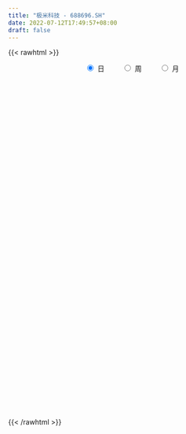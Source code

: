 ```yaml
---
title: "极米科技 - 688696.SH"
date: 2022-07-12T17:49:57+08:00
draft: false
---
```

{{< rawhtml >}}
    <div style="text-align: center">
        <label style="padding: 1rem;"><input style="margin-right: .5rem" type="radio" name="period" value="D" checked onclick="period_change(this)">日</label>
        <label style="padding: 1rem;"><input style="margin-right: .5rem" type="radio" name="period" value="W" onclick="period_change(this)">周</label>
        <label style="padding: 1rem;"><input style="margin-right: .5rem" type="radio" name="period" value="M" onclick="period_change(this)">月</label>
    </div>
    <div id="chart" style="height: 700px;"></div> 
    <script type="text/javascript">
        const D_v = [85281.58,41951.31,35535.38,35674.72,24182.24,19425.75,19959.51,14657.86,16184.63,8924.73,10372.83,8532.79,5858.04,6881.84,6997.23,6142.04,4107.41,7309.65,6586.89,7980.34,4583.61,4970.94,5848.31,9346.62,16518.36,11460.68,6857.37,6721.59,4531.64,5283.69,4723.9,6951.05,4655.26,5131.33,3632.89,4563.97,8848.82,7865.98,4656.14,7448.85,4739.28,5581.2,4215.83,8963.14,6206.74,5404.67,5586.42,4842.35,6562.98,6439.87,4401.4,5164.12,4276.89,3062.15,2851.36,3612.71,5782.23,4094.83,3704.88,4393.79,3905.76,5808.27,3088.48,4199.69,5836.4,4297.53,3937.66,3707.33,5123.21,3338.53,3123.07,3480.7,4883.06,6476.67,3793.57,3641.82,4094.35,4261.98,3681.37,3130.77,8856.99,5967.19,4739.25,4017.09,6040.28,4360.32,3178.42,6841.3,4729.07,12880.13,4780.72,10380.85,5711.29,7133.89,3865.12,5977.69,4235.26,10518.84,5798.84,4183.6,7957.27,6654.27,6067.41,7528.44,4694.54,6063.1,4200.09,6508.52,5470.97,6686.27,7923.71,4105.85,2720.53,6118.37,5416.84,4787.32,4365.85,5544.32,5562.59,4115.3,2408.65,8378.26,3062.25,9339.06,3688.74,5241.62,3775.55,6204.07,4436.72,3220.17,3068.5,2447.72,4451.56,4602.17,4374.62,4210.54,3887.74,3672.9,4216.99,3146.78,4466.23,4896.0,3632.4,2879.22,2641.94,2710.62,2178.75,1980.84,2328.14,4140.69,3167.73,3390.37,2761.22,3865.44,8149.99,6767.96,2873.57,5961.79,3939.6,4922.62,6786.39,7530.04,6947.89,5571.09,4885.86,2816.63,4950.2,2650.93,1857.59,2606.42,5555.71,3177.11,3684.72,2524.0,5278.89,2717.07,5157.38,4296.04,2781.49,1384.87,1782.57,8237.96,4676.29,4969.47,5444.22,2960.25,2946.15,2530.58,3944.2,3511.01,5883.01,4013.45,3548.79,2500.48,1435.35,1732.61,1599.49,3449.2,1631.63,1437.08,1431.59,2115.12,2006.07,1272.76,1024.31,2259.27,873.89,3623.58,3390.21,3901.43,2237.61,1799.54,2412.58,1342.14,2627.85,4807.34,2783.49,1733.94,986.34,2056.76,1623.8,1628.33,1017.85,7476.78,6089.31,3515.09,4489.32,3350.63,2876.19,3021.72,1983.96,2219.48,1536.05,1427.04,1766.78,2122.66,2747.56,2198.92,1932.44,3747.7,3205.12,3452.15,2072.27,4763.55,7053.38,5042.45,4870.54,5309.59,5688.09,3879.95,3988.01,3904.27,5149.12,6329.33,2141.29,5913.06,2949.63,5975.51,2616.25,3615.6,3257.91,1931.3,2447.65,3096.52,5001.87,5973.95,4261.01,3336.97,2957.52,2309.28,2473.93,3417.54,2246.21,2028.16,2293.64,2035.53,3569.07,5037.32,4762.17,4310.69,6137.28,3634.81,10829.17,5690.04,3343.81,3092.09,3280.53,6419.28,3956.46,6753.17,4518.92,3039.47,4758.89,6231.44,5906.51,5394.5,5735.4,4776.23,9142.24,6897.04,10758.2,12075.53,8874.79,9958.37,12356.88,11071.79,10820.75,10664.58,14119.33,8879.9,5008.41,8117.54,5481.51,6170.16,6808.35,8853.5,4910.18,6140.03,5943.49,11650.99,5788.38,7499.45,8804.8,3561.41,3432.24,6198.33,6632.65,6486.27,3758.07,10889.31,8553.59]
const D_histogram = [0.0,-0.1282735043,5.0313922517,1.6086753112,-2.2312300674,-2.9353582761,-3.6087878436,-4.5315170254,-7.9270965907,-8.6490087574,-5.5953960848,-3.4497454968,-2.8074334644,-2.5602982891,-3.5845874933,-4.5232207775,-4.3448006959,-2.9947092423,-1.1426639811,0.1962483344,-0.2617232057,-0.3458782027,0.578470487,4.0590357544,8.6941708725,12.515093866,15.1201429974,13.7798893708,11.778502264,10.2372443747,7.3462137717,7.6649381404,7.2445787908,7.4641639739,6.1283990107,5.8821677339,7.3260171759,9.8867615315,10.5420978405,13.5772813386,13.9107701932,13.1513655077,11.5572467906,5.4000765067,-0.0264370042,-4.850860805,-5.5239745693,-6.3233200118,-4.3776978106,0.5774161039,4.1519378475,3.1798412778,3.6309204202,2.3727974661,0.753588367,-0.2429665303,-2.1366299525,-1.7442852965,-2.5011769261,-1.497089169,-1.2215429457,-4.402874083,-6.1464565797,-5.7858117712,-1.8994382102,-0.1884076619,0.0252220354,0.4396860594,0.4773912943,-0.7451958439,-3.2662803101,-4.3562890887,-1.5453695367,4.1391899258,6.3869104546,6.9416049107,4.9715774355,4.8742349138,7.3173664783,7.5704603932,4.6972820025,0.6682311034,-2.6107457221,-3.1083263472,-6.1077493977,-5.8760663228,-5.988767202,-10.4439973119,-13.1702274186,-16.5058512102,-20.30004609,-24.9725099633,-27.1787967293,-25.9360986592,-24.6481245253,-21.8000007915,-19.7998900607,-20.1421753017,-18.8453133207,-16.7828605162,-17.1209457803,-13.3043440061,-11.6872147362,-9.4876164001,-8.6694976129,-5.9202884791,-4.7008381518,-4.2789950977,-2.0030788704,2.2946883614,6.2194543205,7.724928151,7.9461714137,10.3092308073,9.8557884098,11.2172187055,10.7512754972,9.7576461458,9.6335373404,8.6834891968,7.2929950135,3.7924283751,2.0478746805,-1.406581191,-3.5288981051,-3.9528437361,-5.4227706867,-4.5730481154,-2.6602758633,-1.2545687364,0.4383187788,1.2686646989,1.7474537883,2.2799460541,3.7185604974,3.070011194,2.1319954346,1.280222619,0.1643070381,0.4362034022,1.172141852,2.6567363641,2.0703519748,0.9796651151,0.8576003711,1.9808027966,2.5900770465,2.1801521328,2.9495055116,4.6898375737,5.5003044798,4.3946597936,4.5425409878,5.2716547945,8.1023701875,7.8115166052,7.1793448407,5.320638844,4.2105429561,3.7535512104,5.2899518249,7.7598127998,10.1500270142,11.8268786918,12.0195841245,11.1832934856,9.0452079101,8.2337483237,6.6374499206,4.8373150246,5.6616148912,5.5437359494,3.6871636913,2.4532543078,1.7184878349,0.6087594052,0.9181545228,1.4477769527,1.1162561758,0.1851555468,-1.4773281033,1.2537247055,0.9906227265,-0.5868766174,-0.1006720612,-0.8702246793,-2.1356480392,-2.3751661427,-2.2727856067,-2.0411739388,-3.3531915202,-4.2518722303,-5.8474665171,-6.6890667264,-7.2654720801,-7.2395950853,-6.9110581016,-6.9182334725,-6.012446178,-4.9530313703,-4.2244791109,-4.1339198399,-4.1896785523,-4.1970391256,-3.8890587973,-2.9197354282,-2.4983901008,-4.0687177397,-5.7306779991,-7.724497419,-8.1959896027,-8.2761876557,-7.3892594892,-6.9047709307,-6.2239732169,-4.1072082243,-1.4472805765,0.0346611452,1.1440320397,2.9310632416,2.8286444235,1.4974808369,0.7350567838,2.8173599516,6.2626936674,8.378267911,6.7900465299,5.9360821251,3.5326835728,0.9652989065,-1.8628530143,-2.644465101,-2.9917068231,-3.0888969972,-2.4805180619,-2.7975879982,-3.9518733035,-4.1031587025,-4.4949279829,-2.4590447183,-2.3926698765,-1.2211298331,-0.6101911816,-1.3615016026,-3.5374430291,-5.6111609358,-7.3072192625,-9.1396355486,-9.7280933816,-9.1539046093,-8.8525924652,-8.6904909414,-7.3847786247,-4.7016842834,-2.5641157056,-0.2288480886,1.5513082546,3.8554292602,5.2881658094,5.6619124281,5.7414588976,5.4655499397,5.9631341181,6.5491126948,7.7466510199,8.8979874038,8.8024992679,8.6418190748,7.5700186757,6.9590805761,4.9600846486,4.5604982233,3.6933735703,2.6321463096,0.9136834103,0.0468015084,0.1585093651,1.093703019,0.1010002334,-0.0743814286,1.720542251,2.2994435536,2.3192557913,1.6077075046,0.0604071013,-1.2309487546,-1.6570353594,-1.0475297788,-0.2562880104,1.0074669865,1.2480135639,1.209579172,1.7690129176,3.1312221589,4.6270410336,5.6690064016,5.8388488656,6.0078274569,-0.6754148066,-4.8898496587,-7.2526972984,-8.3682180404,-8.1259721909,-7.1417545344,-5.7246092532,-4.6946882123,-3.9328928963,-3.2361072069,-2.2116351609,-1.6233055053,-1.2850668673,-0.2568440734,0.6865772679,1.8149201645,2.0820131943,2.1070803182,1.9481685285,2.1845447192,2.3200958331,2.1630779039,1.787055639,0.9779741469,1.4730969003,1.4812800464,1.3527614616,1.0841407458,0.8726962115,1.2486339633,1.2254262483,1.6792632006,1.9494643021]
const D_fast = [0.0,-0.1603418803,6.2571719385,3.2366238258,-1.1610890696,-2.5990568473,-4.1746833757,-6.2302918139,-11.6076455269,-14.4918098829,-12.8370462315,-11.5538320177,-11.6133783514,-12.0063177484,-13.9267538259,-15.9961923046,-16.9039723969,-16.3025582539,-14.7361789879,-13.3482045888,-13.8716069304,-14.042231478,-12.9732651666,-8.4779409605,-1.6692631243,5.2804333356,11.6655182164,13.7702369325,14.7134753917,15.731528596,14.6770514359,16.9120103397,18.3027956878,20.3884218644,20.5847566539,21.8090673105,25.0844210465,30.116855785,33.4077165541,39.8372203868,43.6484017898,46.1768384812,47.4720314618,42.6648803046,37.2317575426,31.1946185406,29.140511134,26.7603356885,27.6115334371,32.7110013776,37.3235075831,37.1463713328,38.5051805803,37.8402569926,36.4094449853,35.3521484555,32.9243275452,32.880600877,31.4984150159,32.1282304807,32.0983909676,27.8163413095,24.5361446679,23.4503365337,26.8618505421,28.525779175,28.7457143811,29.27009992,29.4271529784,28.0182668792,24.6806123356,22.5015312847,24.9261084525,31.6454653964,35.4899135389,37.7800092227,37.0528761063,38.1740923131,42.4465654972,44.5922745104,42.8934166203,39.0314234971,35.099760241,33.8250980291,29.2987376292,28.0614041234,26.4515114438,19.3852820059,13.3664950446,5.9044084504,-2.9647979519,-13.880389316,-22.8813752644,-28.1227018591,-32.9967588565,-35.5986353206,-38.548497105,-43.9263261713,-47.3407925205,-49.4740548451,-54.0923765542,-53.6018607815,-54.9065351957,-55.0788409596,-56.4280965756,-55.1589595617,-55.1147187723,-55.7626244926,-53.9874779829,-49.1160386608,-43.6364091216,-40.1997032534,-37.9919171372,-33.0515500417,-31.0410453369,-26.8753103648,-24.6534346988,-23.2076525137,-20.923376984,-19.7025528284,-19.2697982583,-21.822257803,-23.0548428274,-26.8609439967,-29.865485437,-31.2776420021,-34.1032616243,-34.3968010819,-33.1490977956,-32.0570328528,-30.2545656429,-29.107053548,-28.1914010116,-27.0889222323,-24.7206676646,-24.6017141695,-25.0067310703,-25.5384482311,-26.6132870524,-26.2323398378,-25.203365925,-23.0545873219,-23.1233837174,-23.9691542984,-23.8768189496,-22.258415825,-21.0016223134,-20.866509194,-19.3597794372,-16.4469879818,-14.2614449556,-14.2684246935,-12.9849082523,-10.937880747,-6.0815728071,-4.4195472381,-3.2568827924,-3.7854290781,-3.8428892269,-3.36149317,-0.5026045993,3.9072095755,8.8349305435,13.468501894,16.6661033578,18.6256360904,18.7488524923,19.9958299868,20.0588940639,19.4680879241,21.7077915134,22.9758465591,22.0410652238,21.4204694172,21.115324903,20.1577863247,20.696720073,21.588286741,21.5358300081,20.6510182657,18.6192025899,21.663686575,21.6482402776,19.9240217793,20.3850583202,19.3979495324,17.5986141626,16.7653045235,16.2994886578,16.020806841,13.8704913795,11.9088426119,8.8513816959,6.337514805,3.9447414312,2.1607196547,0.761492113,-0.9752416261,-1.572565876,-1.7514089109,-2.0789764293,-3.0218971183,-4.1250754687,-5.1816958234,-5.8459801944,-5.6065906824,-5.8098428802,-8.397349954,-11.4919797132,-15.4169234879,-17.9374130722,-20.0866580391,-21.047044745,-22.2887489191,-23.1639445095,-22.073981573,-19.7758740693,-18.2852670613,-16.8898881569,-14.3700911446,-13.7653488569,-14.7221422343,-15.3008020914,-12.5141589356,-7.5031518029,-3.2930105816,-3.1837203303,-2.5536642037,-4.0738918629,-6.3999518026,-9.693816977,-11.1365453389,-12.2317137668,-13.1011281901,-13.1128787704,-14.1293457062,-16.2715993374,-17.448674412,-18.9641756881,-17.5430536031,-18.0748462304,-17.2085886453,-16.7501977891,-17.8418836108,-20.9021857946,-24.3786939353,-27.9015570776,-32.0188822508,-35.0393634293,-36.7536508092,-38.6654867815,-40.676007993,-41.2164903325,-39.708817062,-38.2122774106,-35.9342218158,-33.7662384089,-30.4982600883,-27.7434820868,-25.954257361,-24.4393461671,-23.3488676401,-21.3604999322,-19.1372431817,-16.0030421016,-12.6272088668,-10.5220721858,-8.5222976102,-7.7015933403,-6.5727612959,-7.3317360612,-6.5911979307,-6.5349791911,-6.9381698745,-8.4282119212,-9.2833934459,-9.132058248,-7.9234388393,-8.8908915666,-9.0848685858,-6.8598093434,-5.7060471524,-5.1064209669,-5.4160423775,-6.9482410054,-8.54733405,-9.3876794946,-9.0400563587,-8.3128865929,-6.7972648493,-6.244714881,-5.9807544799,-4.9790675049,-2.8340527238,-0.1814735908,2.2777433777,3.9072980581,5.5782335136,-1.2738624516,-6.7107597184,-10.8867816827,-14.0943569347,-15.8836041329,-16.6848251101,-16.6988321422,-16.8425831543,-17.0640110624,-17.1762521748,-16.704688919,-16.5221856397,-16.5052137185,-15.541201943,-14.4261362847,-12.844063347,-12.0564670185,-11.5046298151,-11.1764994727,-10.3939871022,-9.6784120301,-9.2946604832,-9.2239188384,-9.7885067938,-8.9251098153,-8.5466066576,-8.336934877,-8.3345204064,-8.3277908878,-7.6396946451,-7.3565457981,-6.4828930456,-5.7253258686]
const D_slow = [0.0,-0.0320683761,1.2257796869,1.6279485146,1.0701409978,0.3363014288,-0.5658955321,-1.6987747885,-3.6805489362,-5.8428011255,-7.2416501467,-8.1040865209,-8.805944887,-9.4460194593,-10.3421663326,-11.472971527,-12.559171701,-13.3078490116,-13.5935150068,-13.5444529232,-13.6098837247,-13.6963532753,-13.5517356536,-12.536976715,-10.3634339968,-7.2346605304,-3.454624781,-0.0096524383,2.9349731277,5.4942842214,7.3308376643,9.2470721994,11.0582168971,12.9242578905,14.4563576432,15.9268995767,17.7584038706,20.2300942535,22.8656187136,26.2599390483,29.7376315966,33.0254729735,35.9147846712,37.2648037978,37.2581945468,36.0454793456,34.6644857032,33.0836557003,31.9892312477,32.1335852736,33.1715697355,33.966530055,34.8742601601,35.4674595266,35.6558566183,35.5951149857,35.0609574976,34.6248861735,33.999591942,33.6253196497,33.3199339133,32.2192153925,30.6826012476,29.2361483048,28.7612887523,28.7141868368,28.7204923457,28.8304138605,28.9497616841,28.7634627231,27.9468926456,26.8578203734,26.4714779892,27.5062754707,29.1030030843,30.838404312,32.0812986709,33.2998573993,35.1291990189,37.0218141172,38.1961346178,38.3631923937,37.7105059631,36.9334243763,35.4064870269,33.9374704462,32.4402786457,29.8292793178,26.5367224631,22.4102596606,17.3352481381,11.0921206473,4.2974214649,-2.1866031999,-8.3486343312,-13.7986345291,-18.7486070443,-23.7841508697,-28.4954791998,-32.6911943289,-36.971430774,-40.2975167755,-43.2193204595,-45.5912245596,-47.7585989628,-49.2386710826,-50.4138806205,-51.4836293949,-51.9843991125,-51.4107270222,-49.8558634421,-47.9246314043,-45.9380885509,-43.3607808491,-40.8968337466,-38.0925290703,-35.404710196,-32.9652986595,-30.5569143244,-28.3860420252,-26.5627932718,-25.6146861781,-25.1027175079,-25.4543628057,-26.336587332,-27.324798266,-28.6804909377,-29.8237529665,-30.4888219323,-30.8024641164,-30.6928844217,-30.375718247,-29.9388547999,-29.3688682864,-28.439228162,-27.6717253635,-27.1387265049,-26.8186708501,-26.7775940906,-26.66854324,-26.375507777,-25.711323686,-25.1937356923,-24.9488194135,-24.7344193207,-24.2392186216,-23.5916993599,-23.0466613268,-22.3092849488,-21.1368255554,-19.7617494355,-18.6630844871,-17.5274492401,-16.2095355415,-14.1839429946,-12.2310638433,-10.4362276331,-9.1060679221,-8.0534321831,-7.1150443805,-5.7925564242,-3.8526032243,-1.3150964707,1.6416232022,4.6465192333,7.4423426047,9.7036445823,11.7620816632,13.4214441433,14.6307728995,16.0461766223,17.4321106096,18.3539015324,18.9672151094,19.3968370681,19.5490269194,19.7785655501,20.1405097883,20.4195738323,20.465862719,20.0965306931,20.4099618695,20.6576175511,20.5108983968,20.4857303815,20.2681742117,19.7342622019,19.1404706662,18.5722742645,18.0619807798,17.2236828998,16.1607148422,14.6988482129,13.0265815313,11.2102135113,9.40031474,7.6725502146,5.9429918465,4.439880302,3.2016224594,2.1455026817,1.1120227217,0.0646030836,-0.9846566978,-1.9569213971,-2.6868552542,-3.3114527794,-4.3286322143,-5.7613017141,-7.6924260688,-9.7414234695,-11.8104703834,-13.6577852557,-15.3839779884,-16.9399712926,-17.9667733487,-18.3285934928,-18.3199282065,-18.0339201966,-17.3011543862,-16.5939932803,-16.2196230711,-16.0358588752,-15.3315188873,-13.7658454704,-11.6712784926,-9.9737668602,-8.4897463289,-7.6065754357,-7.3652507091,-7.8309639627,-8.4920802379,-9.2400069437,-10.012231193,-10.6323607085,-11.331757708,-12.3197260339,-13.3455157095,-14.4692477052,-15.0840088848,-15.6821763539,-15.9874588122,-16.1400066076,-16.4803820082,-17.3647427655,-18.7675329995,-20.5943378151,-22.8792467022,-25.3112700476,-27.5997462,-29.8128943163,-31.9855170516,-33.8317117078,-35.0071327786,-35.648161705,-35.7053737272,-35.3175466635,-34.3536893485,-33.0316478961,-31.6161697891,-30.1808050647,-28.8144175798,-27.3236340503,-25.6863558765,-23.7496931216,-21.5251962706,-19.3245714536,-17.164116685,-15.271612016,-13.531841872,-12.2918207098,-11.151696154,-10.2283527615,-9.5703161841,-9.3418953315,-9.3301949544,-9.2905676131,-9.0171418583,-8.9918918,-9.0104871571,-8.5803515944,-8.005490706,-7.4256767582,-7.023749882,-7.0086481067,-7.3163852954,-7.7306441352,-7.9925265799,-8.0565985825,-7.8047318359,-7.4927284449,-7.1903336519,-6.7480804225,-5.9652748828,-4.8085146244,-3.391263024,-1.9315508075,-0.4295939433,-0.598447645,-1.8209100597,-3.6340843843,-5.7261388944,-7.7576319421,-9.5430705757,-10.974222889,-12.147894942,-13.1311181661,-13.9401449678,-14.4930537581,-14.8988801344,-15.2201468512,-15.2843578696,-15.1127135526,-14.6589835115,-14.1384802129,-13.6117101333,-13.1246680012,-12.5785318214,-11.9985078631,-11.4577383872,-11.0109744774,-10.7664809407,-10.3982067156,-10.027886704,-9.6896963386,-9.4186611522,-9.2004870993,-8.8883286085,-8.5819720464,-8.1621562462,-7.6747901707]
const D_data = [['2021-03-03', 511.11, 530.01, 510.0, 611.15],['2021-03-04', 500.0, 528.0, 486.0, 583.48],['2021-03-05', 528.05, 610.0, 526.0, 615.0],['2021-03-08', 613.0, 510.0, 510.0, 622.77],['2021-03-09', 487.0, 485.0, 472.01, 535.88],['2021-03-10', 500.0, 510.0, 491.11, 528.88],['2021-03-11', 500.6, 504.0, 477.0, 522.6],['2021-03-12', 496.0, 493.11, 485.0, 518.13],['2021-03-15', 489.0, 445.0, 445.0, 491.0],['2021-03-16', 445.0, 460.0, 441.5, 475.0],['2021-03-17', 455.0, 507.0, 450.06, 507.0],['2021-03-18', 508.52, 505.0, 496.5, 522.8],['2021-03-19', 495.67, 490.0, 481.48, 500.59],['2021-03-22', 515.0, 484.0, 481.3, 515.0],['2021-03-23', 480.01, 462.07, 460.0, 484.15],['2021-03-24', 452.48, 453.0, 450.0, 475.0],['2021-03-25', 448.0, 459.66, 445.03, 460.95],['2021-03-26', 455.0, 473.7, 455.0, 491.78],['2021-03-29', 476.11, 485.1, 472.0, 493.0],['2021-03-30', 480.0, 485.01, 477.01, 514.89],['2021-03-31', 480.01, 462.91, 462.64, 491.22],['2021-04-01', 461.0, 463.93, 450.01, 472.0],['2021-04-02', 463.71, 477.0, 461.0, 495.01],['2021-04-06', 476.97, 521.0, 468.9, 529.9],['2021-04-07', 536.0, 560.99, 536.0, 588.18],['2021-04-08', 570.96, 581.0, 545.0, 605.0],['2021-04-09', 577.0, 593.54, 575.0, 615.8],['2021-04-12', 603.09, 558.88, 549.91, 603.5],['2021-04-13', 557.9, 552.0, 550.63, 572.8],['2021-04-14', 554.38, 557.6, 550.05, 584.99],['2021-04-15', 558.0, 536.63, 531.27, 560.01],['2021-04-16', 541.39, 577.1, 541.39, 583.0],['2021-04-19', 579.8, 575.0, 555.55, 583.58],['2021-04-20', 570.01, 590.1, 561.0, 596.4],['2021-04-21', 585.02, 574.99, 565.75, 586.0],['2021-04-22', 574.65, 591.35, 561.2, 592.3],['2021-04-23', 595.98, 623.5, 595.98, 646.8],['2021-04-26', 630.57, 658.0, 604.91, 677.92],['2021-04-27', 650.0, 654.13, 631.0, 668.0],['2021-04-28', 654.0, 707.18, 650.18, 718.0],['2021-04-29', 694.05, 697.5, 691.9, 718.98],['2021-04-30', 702.8, 698.0, 692.21, 733.0],['2021-05-06', 707.61, 696.0, 689.16, 733.0],['2021-05-07', 700.0, 629.8, 625.0, 705.0],['2021-05-10', 625.15, 615.0, 598.5, 637.54],['2021-05-11', 611.56, 598.0, 591.37, 615.0],['2021-05-12', 594.33, 636.0, 593.0, 644.3],['2021-05-13', 629.9, 630.5, 598.8, 644.9],['2021-05-14', 628.0, 668.37, 620.0, 684.9],['2021-05-17', 665.0, 727.88, 662.0, 731.0],['2021-05-18', 710.0, 740.29, 710.0, 749.0],['2021-05-19', 735.89, 698.1, 696.79, 739.99],['2021-05-20', 689.5, 722.18, 688.89, 735.0],['2021-05-21', 722.18, 706.0, 695.0, 725.8],['2021-05-24', 700.01, 700.0, 678.59, 721.0],['2021-05-25', 698.0, 706.0, 690.1, 720.33],['2021-05-26', 697.0, 691.0, 658.0, 703.99],['2021-05-27', 684.0, 719.0, 670.06, 719.8],['2021-05-28', 719.0, 706.8, 690.58, 731.99],['2021-05-31', 709.0, 732.77, 692.02, 745.18],['2021-06-01', 722.63, 730.8, 721.74, 765.0],['2021-06-02', 722.16, 682.0, 680.8, 735.6],['2021-06-03', 682.11, 686.91, 682.1, 707.0],['2021-06-04', 688.17, 709.02, 677.7, 719.9],['2021-06-07', 705.5, 765.8, 693.0, 768.65],['2021-06-08', 759.0, 756.99, 740.23, 773.13],['2021-06-09', 765.0, 747.48, 730.0, 766.0],['2021-06-10', 748.0, 756.0, 725.0, 766.5],['2021-06-11', 756.01, 757.0, 728.28, 774.44],['2021-06-15', 761.91, 742.0, 736.8, 764.4],['2021-06-16', 747.4, 718.0, 713.19, 756.01],['2021-06-17', 711.06, 726.99, 708.38, 742.0],['2021-06-18', 730.0, 782.0, 726.99, 784.0],['2021-06-21', 786.21, 845.98, 778.0, 858.0],['2021-06-22', 860.0, 832.7, 819.0, 860.0],['2021-06-23', 822.0, 828.72, 819.11, 869.12],['2021-06-24', 836.88, 802.51, 791.72, 852.76],['2021-06-25', 802.51, 829.0, 802.51, 851.99],['2021-06-28', 829.25, 877.0, 827.24, 883.78],['2021-06-29', 872.91, 868.0, 846.0, 882.0],['2021-06-30', 853.78, 832.0, 771.55, 857.98],['2021-07-01', 808.88, 806.4, 785.0, 827.6],['2021-07-02', 800.0, 800.62, 790.09, 825.69],['2021-07-05', 805.0, 828.27, 804.01, 846.66],['2021-07-06', 830.88, 788.88, 771.76, 830.88],['2021-07-07', 780.1, 822.01, 777.77, 824.99],['2021-07-08', 822.0, 817.99, 795.58, 827.74],['2021-07-09', 802.1, 749.0, 730.0, 816.19],['2021-07-12', 744.28, 745.72, 732.2, 777.77],['2021-07-13', 739.87, 713.2, 668.96, 748.0],['2021-07-14', 700.0, 676.15, 675.0, 702.66],['2021-07-15', 676.15, 626.0, 618.0, 676.15],['2021-07-16', 632.3, 618.39, 618.19, 644.99],['2021-07-19', 619.83, 637.82, 607.06, 645.01],['2021-07-20', 636.87, 624.18, 615.34, 641.9],['2021-07-21', 635.0, 634.72, 628.02, 651.91],['2021-07-22', 631.98, 618.21, 613.02, 639.43],['2021-07-23', 618.21, 574.26, 555.0, 618.27],['2021-07-26', 574.5, 578.0, 567.0, 595.96],['2021-07-27', 578.0, 578.03, 576.15, 593.0],['2021-07-28', 570.15, 534.02, 525.0, 576.82],['2021-07-29', 547.3, 577.8, 547.3, 579.28],['2021-07-30', 581.96, 548.97, 535.35, 583.0],['2021-08-02', 545.0, 551.78, 507.21, 554.98],['2021-08-03', 543.11, 528.69, 525.27, 546.38],['2021-08-04', 526.72, 549.79, 521.01, 555.0],['2021-08-05', 550.0, 530.0, 527.99, 550.0],['2021-08-06', 536.0, 513.57, 507.71, 537.0],['2021-08-09', 513.92, 534.22, 511.11, 543.0],['2021-08-10', 532.86, 570.14, 532.86, 578.88],['2021-08-11', 571.0, 583.97, 557.32, 605.68],['2021-08-12', 575.0, 567.0, 558.88, 586.0],['2021-08-13', 568.24, 555.18, 551.12, 572.36],['2021-08-16', 563.99, 590.0, 532.61, 595.08],['2021-08-17', 592.02, 561.96, 556.28, 600.0],['2021-08-18', 560.43, 590.0, 560.43, 592.99],['2021-08-19', 586.0, 573.1, 571.14, 597.77],['2021-08-20', 574.38, 565.88, 537.17, 574.38],['2021-08-23', 571.1, 577.0, 560.01, 598.45],['2021-08-24', 587.0, 566.88, 560.0, 587.0],['2021-08-25', 568.99, 557.5, 551.0, 569.33],['2021-08-26', 575.0, 518.5, 518.5, 575.0],['2021-08-27', 514.28, 525.0, 514.28, 533.0],['2021-08-30', 533.66, 486.1, 476.0, 533.66],['2021-08-31', 486.81, 481.98, 476.0, 494.61],['2021-09-01', 476.65, 489.52, 456.86, 492.99],['2021-09-02', 488.0, 463.5, 458.88, 488.0],['2021-09-03', 458.0, 482.7, 450.94, 488.0],['2021-09-06', 480.0, 496.31, 466.5, 498.0],['2021-09-07', 489.1, 493.01, 483.33, 503.88],['2021-09-08', 493.0, 500.3, 485.0, 510.95],['2021-09-09', 498.66, 492.66, 490.0, 504.95],['2021-09-10', 489.99, 488.71, 474.0, 493.61],['2021-09-13', 486.73, 489.51, 470.06, 491.9],['2021-09-14', 490.49, 504.5, 485.98, 514.0],['2021-09-15', 501.49, 479.2, 476.0, 501.5],['2021-09-16', 479.08, 469.44, 460.21, 479.2],['2021-09-17', 465.88, 463.18, 446.32, 468.8],['2021-09-22', 454.0, 451.28, 450.1, 471.0],['2021-09-23', 452.25, 462.81, 452.25, 464.0],['2021-09-24', 462.82, 468.22, 450.1, 478.0],['2021-09-27', 469.0, 481.45, 464.07, 488.86],['2021-09-28', 479.0, 456.19, 453.42, 486.99],['2021-09-29', 451.89, 442.96, 442.2, 462.82],['2021-09-30', 447.09, 449.0, 432.21, 452.98],['2021-10-08', 456.0, 464.97, 450.51, 467.65],['2021-10-11', 464.97, 461.65, 453.44, 474.97],['2021-10-12', 456.57, 448.0, 446.25, 462.01],['2021-10-13', 453.29, 462.58, 446.1, 466.0],['2021-10-14', 462.56, 481.53, 457.0, 488.88],['2021-10-15', 481.65, 477.97, 471.15, 485.9],['2021-10-18', 474.97, 454.38, 454.01, 484.99],['2021-10-19', 454.31, 468.5, 454.31, 471.5],['2021-10-20', 475.48, 479.7, 465.1, 482.98],['2021-10-21', 479.7, 518.91, 474.1, 519.87],['2021-10-22', 514.98, 491.18, 490.87, 519.2],['2021-10-25', 491.18, 488.8, 480.99, 493.0],['2021-10-26', 485.1, 470.29, 460.0, 486.0],['2021-10-27', 468.0, 474.22, 456.8, 475.0],['2021-10-28', 478.88, 480.27, 460.06, 486.0],['2021-10-29', 481.0, 510.9, 472.0, 514.58],['2021-11-01', 517.86, 538.03, 502.0, 548.76],['2021-11-02', 533.94, 557.05, 532.0, 567.99],['2021-11-03', 560.89, 568.0, 551.11, 588.88],['2021-11-04', 579.36, 564.5, 547.0, 579.36],['2021-11-05', 564.0, 560.04, 550.52, 569.0],['2021-11-08', 559.97, 545.0, 533.0, 559.97],['2021-11-09', 538.32, 562.1, 538.0, 574.97],['2021-11-10', 571.43, 553.5, 548.89, 571.43],['2021-11-11', 554.75, 548.34, 541.0, 571.51],['2021-11-12', 551.7, 585.0, 551.08, 610.5],['2021-11-15', 579.17, 582.0, 569.45, 591.0],['2021-11-16', 572.59, 561.11, 561.0, 579.77],['2021-11-17', 561.04, 565.66, 553.49, 572.8],['2021-11-18', 559.23, 570.99, 540.1, 576.5],['2021-11-19', 567.79, 565.0, 555.0, 571.0],['2021-11-22', 559.99, 584.04, 546.56, 587.96],['2021-11-23', 586.83, 592.88, 570.67, 596.6],['2021-11-24', 593.0, 586.55, 581.77, 603.0],['2021-11-25', 587.55, 579.05, 576.68, 587.61],['2021-11-26', 580.96, 565.22, 563.01, 584.98],['2021-11-29', 569.63, 626.0, 561.6, 626.68],['2021-11-30', 626.01, 599.0, 595.0, 636.02],['2021-12-01', 600.99, 580.63, 567.0, 603.97],['2021-12-02', 580.0, 606.19, 565.0, 606.3],['2021-12-03', 598.96, 592.2, 580.2, 601.2],['2021-12-06', 592.21, 582.11, 581.5, 601.83],['2021-12-07', 582.13, 591.85, 571.0, 598.0],['2021-12-08', 592.0, 596.59, 581.12, 601.33],['2021-12-09', 597.0, 600.0, 583.5, 606.0],['2021-12-10', 593.0, 578.07, 577.12, 603.0],['2021-12-13', 582.0, 576.58, 567.52, 587.07],['2021-12-14', 560.1, 559.22, 559.22, 574.9],['2021-12-15', 561.0, 559.0, 550.1, 563.1],['2021-12-16', 559.0, 554.6, 551.0, 564.0],['2021-12-17', 553.06, 556.3, 551.51, 561.77],['2021-12-20', 550.4, 556.59, 545.26, 560.96],['2021-12-21', 559.0, 548.67, 536.01, 559.0],['2021-12-22', 545.0, 558.1, 545.0, 562.88],['2021-12-23', 554.0, 561.5, 548.11, 562.0],['2021-12-24', 556.0, 558.9, 546.5, 561.48],['2021-12-27', 558.9, 550.0, 541.5, 558.9],['2021-12-28', 546.8, 545.0, 543.12, 558.5],['2021-12-29', 545.0, 542.0, 540.5, 549.48],['2021-12-30', 540.51, 543.31, 540.51, 549.89],['2021-12-31', 543.31, 552.0, 526.02, 555.0],['2022-01-04', 550.01, 546.3, 540.01, 552.58],['2022-01-05', 544.56, 515.03, 513.86, 548.8],['2022-01-06', 510.0, 500.45, 488.22, 511.0],['2022-01-07', 501.0, 480.0, 480.0, 505.99],['2022-01-10', 481.0, 484.75, 472.86, 488.21],['2022-01-11', 484.18, 480.0, 477.0, 487.84],['2022-01-12', 480.0, 486.2, 470.05, 487.0],['2022-01-13', 486.9, 477.06, 476.5, 486.98],['2022-01-14', 473.13, 475.1, 465.01, 480.21],['2022-01-17', 479.0, 494.05, 462.01, 495.5],['2022-01-18', 490.0, 509.0, 486.03, 513.0],['2022-01-19', 504.78, 502.29, 496.0, 515.0],['2022-01-20', 509.5, 502.53, 498.0, 509.5],['2022-01-21', 498.51, 518.0, 498.5, 521.7],['2022-01-24', 514.0, 498.78, 498.0, 524.15],['2022-01-25', 498.78, 478.88, 475.0, 499.0],['2022-01-26', 480.01, 478.92, 475.0, 490.0],['2022-01-27', 500.0, 517.35, 500.0, 545.62],['2022-01-28', 528.41, 551.01, 528.41, 555.55],['2022-02-07', 558.0, 553.5, 534.0, 558.85],['2022-02-08', 554.45, 513.05, 506.07, 556.0],['2022-02-09', 518.64, 519.42, 496.0, 524.0],['2022-02-10', 511.52, 493.81, 491.76, 516.44],['2022-02-11', 488.0, 479.0, 476.0, 497.5],['2022-02-14', 480.17, 459.64, 458.3, 482.9],['2022-02-15', 463.99, 472.52, 456.76, 474.96],['2022-02-16', 479.56, 471.37, 465.0, 482.82],['2022-02-17', 471.37, 469.48, 465.37, 477.0],['2022-02-18', 469.49, 476.0, 460.0, 479.66],['2022-02-21', 463.41, 461.5, 459.99, 473.63],['2022-02-22', 461.6, 442.61, 436.0, 461.6],['2022-02-23', 440.0, 446.57, 440.0, 452.0],['2022-02-24', 444.99, 436.64, 430.31, 448.0],['2022-02-25', 447.99, 466.63, 442.46, 473.0],['2022-02-28', 460.01, 443.5, 440.03, 462.0],['2022-03-01', 443.5, 457.0, 436.7, 462.5],['2022-03-02', 453.0, 451.78, 448.01, 463.97],['2022-03-03', 453.02, 431.2, 430.5, 454.78],['2022-03-04', 409.89, 401.01, 391.58, 415.0],['2022-03-07', 394.68, 384.5, 376.0, 402.82],['2022-03-08', 378.34, 371.0, 362.97, 387.78],['2022-03-09', 368.21, 350.0, 341.65, 370.77],['2022-03-10', 355.45, 348.0, 343.09, 360.99],['2022-03-11', 345.0, 351.17, 337.24, 354.88],['2022-03-14', 344.95, 338.79, 337.01, 349.44],['2022-03-15', 331.79, 326.84, 326.82, 341.09],['2022-03-16', 327.05, 334.0, 316.89, 339.57],['2022-03-17', 342.0, 352.32, 342.0, 362.15],['2022-03-18', 344.78, 350.6, 344.78, 355.34],['2022-03-21', 352.04, 359.0, 352.0, 371.84],['2022-03-22', 357.72, 358.67, 353.43, 363.87],['2022-03-23', 354.02, 373.52, 354.02, 378.88],['2022-03-24', 373.52, 371.6, 360.04, 373.52],['2022-03-25', 371.6, 363.01, 355.43, 376.29],['2022-03-28', 363.02, 360.72, 350.82, 363.02],['2022-03-29', 360.72, 356.02, 353.99, 369.5],['2022-03-30', 353.01, 366.9, 353.01, 369.0],['2022-03-31', 363.97, 372.19, 357.3, 380.8],['2022-04-01', 371.48, 386.91, 360.5, 390.0],['2022-04-06', 386.9, 396.16, 386.0, 413.24],['2022-04-07', 390.21, 387.59, 385.0, 408.65],['2022-04-08', 384.0, 390.48, 378.01, 395.95],['2022-04-11', 387.88, 379.91, 372.0, 387.9],['2022-04-12', 377.6, 384.9, 366.45, 385.0],['2022-04-13', 378.57, 363.36, 363.0, 384.88],['2022-04-14', 363.36, 379.05, 363.36, 380.5],['2022-04-15', 376.01, 371.54, 363.47, 378.0],['2022-04-18', 365.02, 365.0, 357.1, 370.08],['2022-04-19', 364.66, 349.29, 348.0, 365.99],['2022-04-20', 342.5, 352.0, 342.5, 359.58],['2022-04-21', 348.0, 360.97, 347.0, 367.8],['2022-04-22', 361.99, 373.33, 355.01, 379.8],['2022-04-25', 360.2, 348.2, 347.6, 372.0],['2022-04-26', 343.84, 354.0, 335.0, 370.95],['2022-04-27', 353.0, 382.5, 350.0, 384.8],['2022-04-28', 382.5, 374.13, 374.13, 388.88],['2022-04-29', 369.0, 369.5, 321.0, 370.0],['2022-05-05', 361.91, 359.0, 342.01, 362.0],['2022-05-06', 351.0, 342.06, 342.06, 360.76],['2022-05-09', 339.47, 336.07, 333.9, 347.87],['2022-05-10', 330.0, 340.02, 328.0, 348.88],['2022-05-11', 340.02, 351.29, 340.02, 360.0],['2022-05-12', 349.38, 355.7, 349.0, 359.0],['2022-05-13', 356.49, 366.37, 354.6, 369.98],['2022-05-16', 370.62, 357.44, 356.68, 376.86],['2022-05-17', 354.94, 354.43, 346.0, 361.6],['2022-05-18', 358.0, 363.54, 351.02, 372.0],['2022-05-19', 358.8, 379.88, 355.0, 381.96],['2022-05-20', 383.97, 391.66, 380.0, 397.9],['2022-05-23', 394.0, 396.41, 386.89, 407.7],['2022-05-24', 403.88, 393.01, 391.0, 404.4],['2022-05-25', 393.88, 398.51, 389.07, 406.97],['2022-05-26', 282.51, 297.0, 281.8, 299.05],['2022-05-27', 297.0, 295.96, 281.69, 298.0],['2022-05-30', 295.96, 296.05, 294.5, 316.0],['2022-05-31', 298.96, 295.3, 292.08, 302.79],['2022-06-01', 295.0, 302.36, 294.79, 306.0],['2022-06-02', 308.0, 307.62, 300.51, 313.58],['2022-06-06', 312.71, 312.93, 306.8, 319.63],['2022-06-07', 312.93, 308.88, 297.35, 314.95],['2022-06-08', 307.89, 305.11, 295.0, 308.88],['2022-06-09', 310.0, 303.44, 295.0, 319.0],['2022-06-10', 304.44, 308.0, 291.0, 309.97],['2022-06-13', 307.79, 303.27, 301.0, 313.1],['2022-06-14', 300.0, 299.33, 294.2, 301.99],['2022-06-15', 298.6, 308.89, 296.52, 313.2],['2022-06-16', 309.4, 311.18, 305.28, 313.67],['2022-06-17', 309.45, 318.0, 306.01, 318.22],['2022-06-20', 317.0, 310.5, 310.02, 322.99],['2022-06-21', 310.0, 307.96, 306.21, 327.57],['2022-06-22', 310.99, 305.01, 304.06, 312.78],['2022-06-23', 307.03, 310.0, 296.66, 310.96],['2022-06-24', 309.75, 309.8, 305.0, 311.58],['2022-06-27', 302.02, 306.2, 290.0, 311.0],['2022-06-28', 307.65, 301.99, 300.11, 307.65],['2022-06-29', 301.99, 292.9, 291.37, 304.99],['2022-06-30', 294.0, 307.87, 290.38, 311.8],['2022-07-01', 308.0, 302.86, 301.0, 310.99],['2022-07-04', 304.98, 300.55, 298.0, 308.0],['2022-07-05', 304.0, 297.33, 295.0, 309.98],['2022-07-06', 296.87, 296.2, 291.0, 298.0],['2022-07-07', 297.81, 303.57, 294.98, 307.0],['2022-07-08', 303.57, 299.27, 296.0, 304.88],['2022-07-11', 296.0, 306.39, 293.11, 307.6],['2022-07-12', 307.02, 306.38, 302.05, 310.96]]
const W_v = [162768.27,113900.08,49873.02,31438.17,29970.09,44183.03,28211.87,26832.27,30291.45,13178.97,28603.16,23344.43,20046.01,21395.99,22902.13,14825.36,22268.39,26375.57,24437.41,38482.06,31730.8,30661.39,28994.69,26907.33,26232.7,23527.05,28249.04,17624.67,20747.97,11830.0,14049.56,2710.62,13796.15,24934.98,24483.97,27751.51,17620.85,17381.79,15402.35,26288.19,18814.95,13230.68,9548.99,8677.53,11789.11,10419.72,12367.87,17836.07,17252.95,8933.31,12749.28,20546.47,24790.62,21512.02,21070.05,15735.25,13571.93,13404.48,14963.72,29674.12,9033.85,23501.53,24455.23,31945.41,41666.89,59033.33,33657.52,32655.55,37305.03,26507.56,19442.9]
const W_histogram = [0.0,-7.4596467236,-11.9256326556,-15.0957096945,-16.0021230817,-8.1790159329,-3.7623459376,2.3065832461,10.8809923666,11.4447224683,13.7456896184,16.9235849835,18.0955546065,17.9981899048,19.9896098388,21.6737557136,24.4316121818,22.8516181708,17.1003634471,3.9562011432,-7.6227191155,-16.3938913458,-23.5532537517,-24.3587784578,-23.0566992569,-23.7410361198,-25.671056478,-25.1391313923,-25.0475029413,-23.2286528972,-21.9178346708,-18.6984574344,-14.5985183547,-10.1149110667,-5.1873591616,1.6494769259,7.7777465022,10.2536770762,11.5776229071,13.79149653,13.7921269686,11.8865044095,10.4141200045,8.6604620124,2.6481679756,-1.4420527107,-1.0593678701,1.4780443469,-1.472517218,-3.3007479722,-4.7286800865,-9.4098241787,-14.8561355772,-17.3183779421,-16.9133634714,-13.9606255582,-10.8314053652,-9.1674570403,-7.1653049961,-5.3984536225,-5.3661362942,-3.1078908171,0.4967671632,-2.9660630898,-3.8189061183,-3.7023114658,-2.3618398977,-1.4806340946,-0.8496965188,-0.1929712056,1.1287795588]
const W_fast = [0.0,-9.3245584046,-16.7719525004,-23.7159569629,-28.6229011206,-22.844547955,-19.368464444,-12.7228894489,-1.4282322367,1.996678482,7.7340680368,15.1428596477,20.8387179223,25.2409006968,32.2297230905,39.3323078937,48.1980674073,52.330977939,50.8548140771,38.699702059,25.2151020214,12.3454569547,-0.7022188891,-7.5974382096,-12.059533823,-18.6791297158,-27.0269141935,-32.7797719559,-38.9500192403,-42.9383324205,-47.1069728617,-48.5622099839,-48.111900493,-46.1570209716,-42.5263088569,-35.2771035379,-27.204397336,-22.1650474931,-17.9466959353,-12.2849481799,-8.8362859992,-7.7702824559,-6.6391368598,-6.2276793487,-11.5779313917,-16.0286652556,-15.9108223826,-13.0038990788,-16.3225899482,-18.9760076955,-21.5861098314,-28.6197099683,-37.7800552611,-44.5718921115,-48.3952185087,-48.932636985,-48.5112681333,-49.1391840684,-48.9283582733,-48.5111203053,-49.8203370505,-48.3390642777,-44.6102145067,-48.8145605321,-50.6221300902,-51.4311133041,-50.6811017105,-50.170054431,-49.7515409849,-49.1430584732,-47.539112819]
const W_slow = [0.0,-1.8649116809,-4.8463198448,-8.6202472684,-12.6207780389,-14.6655320221,-15.6061185065,-15.029472695,-12.3092246033,-9.4480439863,-6.0116215816,-1.7807253358,2.7431633158,7.242710792,12.2401132517,17.6585521801,23.7664552256,29.4793597683,33.75445063,34.7435009158,32.8378211369,28.7393483005,22.8510348626,16.7613402481,10.9971654339,5.061906404,-1.3558577155,-7.6406405636,-13.9025162989,-19.7096795233,-25.1891381909,-29.8637525495,-33.5133821382,-36.0421099049,-37.3389496953,-36.9265804638,-34.9821438383,-32.4187245692,-29.5243188424,-26.0764447099,-22.6284129678,-19.6567868654,-17.0532568643,-14.8881413612,-14.2260993673,-14.5866125449,-14.8514545125,-14.4819434257,-14.8500727302,-15.6752597233,-16.8574297449,-19.2098857896,-22.9239196839,-27.2535141694,-31.4818550373,-34.9720114268,-37.6798627681,-39.9717270282,-41.7630532772,-43.1126666828,-44.4542007563,-45.2311734606,-45.1069816698,-45.8484974423,-46.8032239719,-47.7288018383,-48.3192618128,-48.6894203364,-48.9018444661,-48.9500872675,-48.6678923778]
const W_data = [['2021-03-05', 511.11, 610.0, 486.0, 615.0],['2021-03-12', 613.0, 493.11, 472.01, 622.77],['2021-03-19', 489.0, 490.0, 441.5, 522.8],['2021-03-26', 515.0, 473.7, 445.03, 515.0],['2021-04-02', 476.11, 477.0, 450.01, 514.89],['2021-04-09', 476.97, 593.54, 468.9, 615.8],['2021-04-16', 603.09, 577.1, 531.27, 603.5],['2021-04-23', 579.8, 623.5, 555.55, 646.8],['2021-04-30', 630.57, 698.0, 604.91, 733.0],['2021-05-07', 707.61, 629.8, 625.0, 733.0],['2021-05-14', 625.15, 668.37, 591.37, 684.9],['2021-05-21', 665.0, 706.0, 662.0, 749.0],['2021-05-28', 700.01, 706.8, 658.0, 731.99],['2021-06-04', 709.0, 709.02, 677.7, 765.0],['2021-06-11', 705.5, 757.0, 693.0, 774.44],['2021-06-18', 761.91, 782.0, 708.38, 784.0],['2021-06-25', 786.21, 829.0, 778.0, 869.12],['2021-07-02', 829.25, 800.62, 771.55, 883.78],['2021-07-09', 805.0, 749.0, 730.0, 846.66],['2021-07-16', 744.28, 618.39, 618.0, 777.77],['2021-07-23', 619.83, 574.26, 555.0, 651.91],['2021-07-30', 574.5, 548.97, 525.0, 595.96],['2021-08-06', 545.0, 513.57, 507.21, 555.0],['2021-08-13', 513.92, 555.18, 511.11, 605.68],['2021-08-20', 563.99, 565.88, 532.61, 600.0],['2021-08-27', 571.1, 525.0, 514.28, 598.45],['2021-09-03', 533.66, 482.7, 450.94, 533.66],['2021-09-10', 480.0, 488.71, 466.5, 510.95],['2021-09-17', 486.73, 463.18, 446.32, 514.0],['2021-09-24', 454.0, 468.22, 450.1, 478.0],['2021-09-30', 469.0, 449.0, 432.21, 488.86],['2021-10-08', 456.0, 464.97, 450.51, 467.65],['2021-10-15', 464.97, 477.97, 446.1, 488.88],['2021-10-22', 474.97, 491.18, 454.01, 519.87],['2021-10-29', 491.18, 510.9, 456.8, 514.58],['2021-11-05', 517.86, 560.04, 502.0, 588.88],['2021-11-12', 559.97, 585.0, 533.0, 610.5],['2021-11-19', 579.17, 565.0, 540.1, 591.0],['2021-11-26', 559.99, 565.22, 546.56, 603.0],['2021-12-03', 569.63, 592.2, 561.6, 636.02],['2021-12-10', 592.21, 578.07, 571.0, 606.0],['2021-12-17', 582.0, 556.3, 550.1, 587.07],['2021-12-24', 550.4, 558.9, 536.01, 562.88],['2021-12-31', 558.9, 552.0, 526.02, 558.9],['2022-01-07', 550.01, 480.0, 480.0, 552.58],['2022-01-14', 481.0, 475.1, 465.01, 488.21],['2022-01-21', 479.0, 518.0, 462.01, 521.7],['2022-01-28', 514.0, 551.01, 475.0, 555.55],['2022-02-11', 558.0, 479.0, 476.0, 558.85],['2022-02-18', 480.17, 476.0, 456.76, 482.9],['2022-02-25', 463.41, 466.63, 430.31, 473.63],['2022-03-04', 460.01, 401.01, 391.58, 463.97],['2022-03-11', 394.68, 351.17, 337.24, 402.82],['2022-03-18', 344.95, 350.6, 316.89, 362.15],['2022-03-25', 352.04, 363.01, 352.0, 378.88],['2022-04-01', 363.02, 386.91, 350.82, 390.0],['2022-04-08', 386.9, 390.48, 378.01, 413.24],['2022-04-15', 387.88, 371.54, 363.0, 387.9],['2022-04-22', 365.02, 373.33, 342.5, 379.8],['2022-04-29', 360.2, 369.5, 321.0, 388.88],['2022-05-06', 361.91, 342.06, 342.01, 362.0],['2022-05-13', 339.47, 366.37, 328.0, 369.98],['2022-05-20', 370.62, 391.66, 346.0, 397.9],['2022-05-27', 394.0, 295.96, 281.69, 407.7],['2022-06-02', 295.96, 307.62, 292.08, 316.0],['2022-06-10', 312.71, 308.0, 291.0, 319.63],['2022-06-17', 307.79, 318.0, 294.2, 318.22],['2022-06-24', 317.0, 309.8, 296.66, 327.57],['2022-07-01', 302.02, 302.86, 290.0, 311.8],['2022-07-08', 304.98, 299.27, 291.0, 309.98],['2022-07-15', 296.0, 306.38, 293.11, 310.96]]
const M_v = [377130.3799999999,140337.87,89566.36,92667.21,136018.1,118689.57,79473.44,65925.72,91070.75,63646.09,52412.77,42140.66,95447.42,76616.12,111769.75,177923.18,49511.87]
const M_histogram = [0.0,15.0028945869,25.8046872736,37.4619353641,24.5639506218,10.6825372057,-0.9414925384,-4.4841212876,-1.0935309917,-2.1543476665,-3.008449323,-10.4792132759,-19.371459502,-24.2651974714,-30.9045059449,-32.6819643621,-32.1417195919]
const M_fast = [0.0,18.7536182336,36.0065827388,57.0293146703,50.2723175834,39.0615384687,27.2021355901,22.5384765189,25.6556840669,24.0562804755,22.4500664883,12.3594992164,-1.3756118852,-12.3356492225,-26.7010841822,-36.6490336899,-44.1442188177]
const M_slow = [0.0,3.7507236467,10.2018954651,19.5673793062,25.7083669616,28.379001263,28.1436281284,27.0225978065,26.7492150586,26.210628142,25.4585158113,22.8387124923,17.9958476168,11.9295482489,4.2034217627,-3.9670693278,-12.0024992258]
const M_data = [['2021-03-31', 511.11, 462.91, 441.5, 622.77],['2021-04-30', 461.0, 698.0, 450.01, 733.0],['2021-05-31', 707.61, 732.77, 591.37, 749.0],['2021-06-30', 722.63, 832.0, 677.7, 883.78],['2021-07-30', 808.88, 548.97, 525.0, 846.66],['2021-08-31', 545.0, 481.98, 476.0, 605.68],['2021-09-30', 476.65, 449.0, 432.21, 514.0],['2021-10-29', 456.0, 510.9, 446.1, 519.87],['2021-11-30', 517.86, 599.0, 502.0, 636.02],['2021-12-31', 600.99, 552.0, 526.02, 606.3],['2022-01-28', 550.01, 551.01, 462.01, 555.55],['2022-02-28', 558.0, 443.5, 430.31, 558.85],['2022-03-31', 443.5, 372.19, 316.89, 463.97],['2022-04-29', 371.48, 369.5, 321.0, 413.24],['2022-05-31', 361.91, 295.3, 281.69, 407.7],['2022-06-30', 295.0, 307.87, 290.0, 327.57],['2022-07-29', 308.0, 306.38, 291.0, 310.99]]
        const D_a = [null,null,null,null,null,null,null,null,null,441.5,null,null,null,null,null,null,null,null,null,null,null,null,null,null,null,null,615.8,null,null,null,531.27,null,null,null,null,null,null,null,null,null,null,null,null,null,null,null,null,null,null,null,749.0,null,null,null,null,null,658.0,null,null,null,null,null,null,null,null,null,null,null,null,null,null,null,null,null,null,null,null,null,883.78,null,null,null,null,null,null,null,null,null,null,null,null,null,null,null,null,null,null,null,null,null,null,null,null,507.21,null,null,null,null,null,null,605.68,null,null,null,null,null,null,null,null,null,null,null,null,null,null,null,null,450.94,null,null,null,null,null,null,514.0,null,null,null,null,null,null,null,null,null,432.21,null,null,null,null,null,null,null,null,null,null,null,null,null,null,null,null,null,null,588.88,null,null,null,null,null,null,null,null,null,null,540.1,null,null,null,null,null,null,null,636.02,null,null,null,null,null,null,null,null,null,null,null,null,null,null,536.01,null,null,null,null,null,null,null,555.0,null,null,null,null,null,null,null,null,null,462.01,null,null,null,null,null,null,null,null,null,558.85,null,null,null,null,null,null,null,null,null,null,null,null,430.31,null,null,null,463.97,null,null,null,null,null,null,null,null,null,316.89,null,null,null,null,378.88,null,null,null,null,null,null,null,null,null,null,null,null,null,null,null,null,null,null,null,null,null,null,null,null,321.0,null,null,null,null,null,null,null,null,null,null,null,null,407.7,null,null,null,null,null,null,null,null,null,null,null,null,291.0,null,null,null,null,null,null,327.57,null,null,null,290.0,null,null,null,null,null,null,null,null,null,null,null]
const W_a = [null,null,441.5,null,null,null,null,null,null,null,null,null,null,null,null,null,null,883.78,null,null,null,null,null,null,null,null,null,null,null,null,432.21,null,null,null,null,null,null,null,null,636.02,null,null,null,null,null,null,null,null,null,null,null,null,null,316.89,null,null,null,null,null,null,null,null,null,407.7,null,null,null,null,290.0,null,null]
const M_a = [null,null,null,883.78,null,null,null,null,null,null,null,null,null,null,null,null,null]
        const D_b = [[{ coord: ['2021-03-16', 615.8] }, { coord: ['2021-05-18', 531.27] }],[{ coord: ['2021-05-18', 749.0] }, { coord: ['2021-08-02', 658.0] }],[{ coord: ['2021-08-02', 514.0] }, { coord: ['2021-09-30', 507.21] }],[{ coord: ['2021-11-03', 588.88] }, { coord: ['2022-02-07', 540.1] }],[{ coord: ['2022-03-16', 378.88] }, { coord: ['2022-06-21', 321.0] }]]
const W_b = [[{ coord: ['2021-03-19', 636.02] }, { coord: ['2021-12-03', 441.5] }]]
const M_b = []
    </script>
{{< /rawhtml >}}